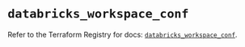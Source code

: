 # `databricks_workspace_conf`

Refer to the Terraform Registry for docs: [`databricks_workspace_conf`](https://registry.terraform.io/providers/databricks/databricks/1.89.0/docs/resources/workspace_conf).
